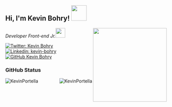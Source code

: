 <h2> Hi, I'm Kevin Bohry! <img src="https://media.giphy.com/media/ln7H1lriqCTYvkvGnb/giphy.gif" width="48"></h2>
<img align='right' src="https://media.giphy.com/media/YPJ5gi3MZzSjhtQTIk/giphy.gif" width="230">
<p><em>Developer Front-end Jr.<img align='bottom' src="https://media.giphy.com/media/WnNCTaX3x7khhAkZXn/giphy.gif" width="30"></em></p>

[![Twitter: Kevin Bohry](https://img.shields.io/twitter/follow/KevinBohry?style=social)](https://twitter.com/KevinBohry)
[![Linkedin: kevin-bohry](https://img.shields.io/badge/-kevin-bohry-blue?style=flat-square&logo=Linkedin&logoColor=white&link=https://www.linkedin.com/in/kevin-bohry-58a4614b/)](https://www.linkedin.com/in/thaianebraga/)
[![GitHub Kevin Bohry](https://img.shields.io/github/followers/thaiane?label=follow&style=social)](https://github.com/Thaiane)


### GitHub Status

<img align="center" style="margin-right: 5px;" src="https://github-readme-stats.vercel.app/api?username=kevinportella&show_icons=true&theme=dark" alt="KevinPortella" /><img align="right" src="https://github-readme-stats.vercel.app/api/top-langs/?username=KevinPortella&layout=compact&theme=dark" alt="KevinPortella" />

<!--
**kevinportella/kevinportella** is a ✨ _special_ ✨ repository because its `README.md` (this file) appears on your GitHub profile.

Here are some ideas to get you started:

- 🔭 I’m currently working on ...
- 🌱 I’m currently learning ...
- 👯 I’m looking to collaborate on ...
- 🤔 I’m looking for help with ...
- 💬 Ask me about ...
- 📫 How to reach me: ...
- 😄 Pronouns: ...
- ⚡ Fun fact: ...
-->
